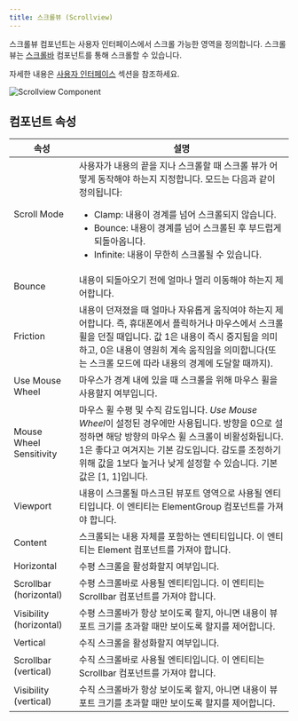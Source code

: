 ```yaml
---
title: 스크롤뷰 (Scrollview)
---
```


스크롤뷰 컴포넌트는 사용자 인터페이스에서 스크롤 가능한 영역을 정의합니다. 스크롤뷰는 [스크롤바][1] 컴포넌트를 통해 스크롤할 수 있습니다.

자세한 내용은 [사용자 인터페이스][2] 섹션을 참조하세요.

![Scrollview Component](/img/user-manual/scenes/components/component-scrollview.png)

## 컴포넌트 속성

| 속성                | 설명 |
|-------------------------|-------------|
| Scroll Mode             | 사용자가 내용의 끝을 지나 스크롤할 때 스크롤 뷰가 어떻게 동작해야 하는지 지정합니다. 모드는 다음과 같이 정의됩니다: <ul><li>Clamp: 내용이 경계를 넘어 스크롤되지 않습니다.</li><li>Bounce: 내용이 경계를 넘어 스크롤된 후 부드럽게 되돌아옵니다.</li><li>Infinite: 내용이 무한히 스크롤될 수 있습니다.</li></ul> |
| Bounce                  | 내용이 되돌아오기 전에 얼마나 멀리 이동해야 하는지 제어합니다. |
| Friction                | 내용이 던져졌을 때 얼마나 자유롭게 움직여야 하는지 제어합니다. 즉, 휴대폰에서 플릭하거나 마우스에서 스크롤 휠을 던질 때입니다. 값 1은 내용이 즉시 중지됨을 의미하고, 0은 내용이 영원히 계속 움직임을 의미합니다(또는 스크롤 모드에 따라 내용의 경계에 도달할 때까지). |
| Use Mouse Wheel         | 마우스가 경계 내에 있을 때 스크롤을 위해 마우스 휠을 사용할지 여부입니다. |
| Mouse Wheel Sensitivity | 마우스 휠 수평 및 수직 감도입니다. *Use Mouse Wheel*이 설정된 경우에만 사용됩니다. 방향을 0으로 설정하면 해당 방향의 마우스 휠 스크롤이 비활성화됩니다. 1은 좋다고 여겨지는 기본 감도입니다. 감도를 조정하기 위해 값을 1보다 높거나 낮게 설정할 수 있습니다. 기본값은 [1, 1]입니다. |
| Viewport                | 내용이 스크롤될 마스크된 뷰포트 영역으로 사용될 엔티티입니다. 이 엔티티는 ElementGroup 컴포넌트를 가져야 합니다. |
| Content                 | 스크롤되는 내용 자체를 포함하는 엔티티입니다. 이 엔티티는 Element 컴포넌트를 가져야 합니다. |
| Horizontal              | 수평 스크롤을 활성화할지 여부입니다. |
| Scrollbar (horizontal)  | 수평 스크롤바로 사용될 엔티티입니다. 이 엔티티는 Scrollbar 컴포넌트를 가져야 합니다. |
| Visibility (horizontal) | 수평 스크롤바가 항상 보이도록 할지, 아니면 내용이 뷰포트 크기를 초과할 때만 보이도록 할지를 제어합니다. |
| Vertical                | 수직 스크롤을 활성화할지 여부입니다. |
| Scrollbar (vertical)    | 수직 스크롤바로 사용될 엔티티입니다. 이 엔티티는 Scrollbar 컴포넌트를 가져야 합니다. |
| Visibility (vertical)   | 수직 스크롤바가 항상 보이도록 할지, 아니면 내용이 뷰포트 크기를 초과할 때만 보이도록 할지를 제어합니다. |

[1]: /user-manual/scenes/components/scrollbar
[2]: /user-manual/user-interface
